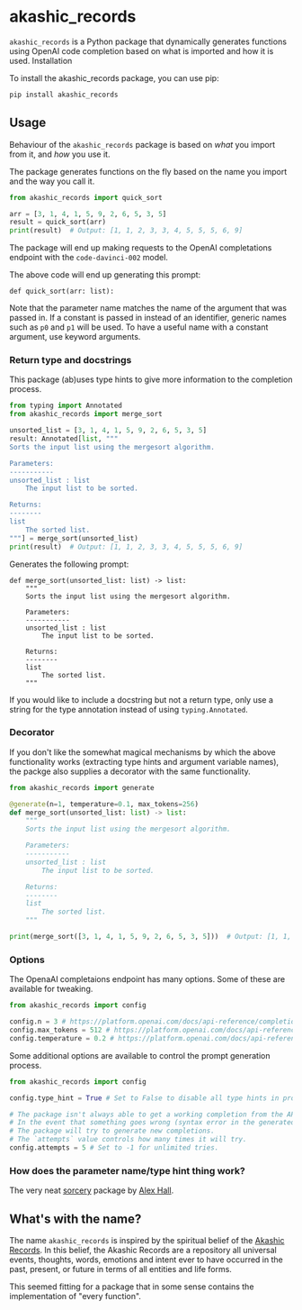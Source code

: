 # akashic_records

`akashic_records` is a Python package that dynamically generates functions using OpenAI code completion based on what is imported and how it is used.
Installation

To install the akashic_records package, you can use pip:

```bash
pip install akashic_records
```

## Usage

Behaviour of the `akashic_records` package is based on _what_ you import from it, and _how_ you use it.

The package generates functions on the fly based on the name you import and the way you call it.

```python
from akashic_records import quick_sort

arr = [3, 1, 4, 1, 5, 9, 2, 6, 5, 3, 5]
result = quick_sort(arr)
print(result)  # Output: [1, 1, 2, 3, 3, 4, 5, 5, 5, 6, 9]
```

The package will end up making requests to the OpenAI completations endpoint with the `code-davinci-002` model.

The above code will end up generating this prompt:
```
def quick_sort(arr: list):
```

Note that the parameter name matches the name of the argument that was passed in. If a constant is passed in instead of an identifier, generic names such as `p0` and `p1` will be used. To have a useful name with a constant argument, use keyword arguments.

### Return type and docstrings

This package (ab)uses type hints to give more information to the completion process.

```python
from typing import Annotated
from akashic_records import merge_sort

unsorted_list = [3, 1, 4, 1, 5, 9, 2, 6, 5, 3, 5]
result: Annotated[list, """
Sorts the input list using the mergesort algorithm.

Parameters:
-----------
unsorted_list : list
    The input list to be sorted.

Returns:
--------
list
    The sorted list.
"""] = merge_sort(unsorted_list)
print(result)  # Output: [1, 1, 2, 3, 3, 4, 5, 5, 5, 6, 9]
```

Generates the following prompt:
```
def merge_sort(unsorted_list: list) -> list:
    """
    Sorts the input list using the mergesort algorithm.

    Parameters:
    -----------
    unsorted_list : list
        The input list to be sorted.

    Returns:
    --------
    list
        The sorted list.
    """
```

If you would like to include a docstring but not a return type, only use a string for the type annotation instead of using `typing.Annotated`.

### Decorator

If you don't like the somewhat magical mechanisms by which the above functionality works (extracting type hints and argument variable names), the packge also supplies a decorator with the same functionality.

```python
from akashic_records import generate

@generate(n=1, temperature=0.1, max_tokens=256)
def merge_sort(unsorted_list: list) -> list:
    """
    Sorts the input list using the mergesort algorithm.

    Parameters:
    -----------
    unsorted_list : list
        The input list to be sorted.

    Returns:
    --------
    list
        The sorted list.
    """

print(merge_sort([3, 1, 4, 1, 5, 9, 2, 6, 5, 3, 5]))  # Output: [1, 1, 2, 3, 3, 4, 5, 5, 5, 6, 9]
```

### Options

The OpenaAI completaions endpoint has many options. Some of these are available for tweaking.

```python
from akashic_records import config

config.n = 3 # https://platform.openai.com/docs/api-reference/completions/create#completions/create-n
config.max_tokens = 512 # https://platform.openai.com/docs/api-reference/completions/create#completions/create-max_tokens
config.temperature = 0.2 # https://platform.openai.com/docs/api-reference/completions/create#completions/create-temperature
```

Some additional options are available to control the prompt generation process.
```python
from akashic_records import config

config.type_hint = True # Set to False to disable all type hints in prompts

# The package isn't always able to get a working completion from the API.
# In the event that something goes wrong (syntax error in the generated code, runtime error trying to run it, etc)
# The package will try to generate new completions.
# The `attempts` value controls how many times it will try.
config.attempts = 5 # Set to -1 for unlimited tries.
```

### How does the parameter name/type hint thing work?

The very neat [sorcery](https://github.com/alexmojaki/sorcery) package by [Alex Hall](https://github.com/alexmojaki).


## What's with the name?

The name `akashic_records` is inspired by the spiritual belief of the [Akashic Records](https://en.wikipedia.org/wiki/Akashic_records). In this belief, the Akashic Records are a repository all universal events, thoughts, words, emotions and intent ever to have occurred in the past, present, or future in terms of all entities and life forms.

This seemed fitting for a package that in some sense contains the implementation of "every function".
